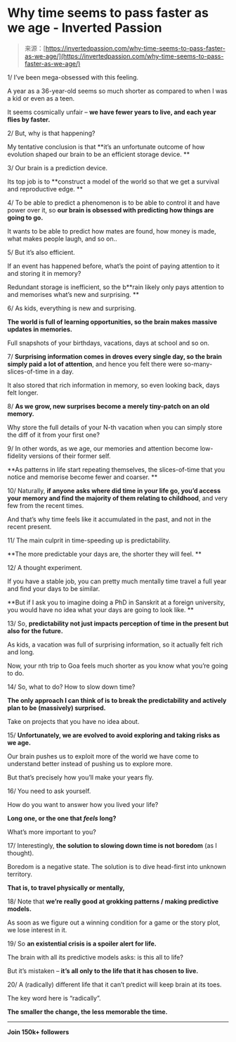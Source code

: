 <!--yml
category: 未分类
date: 2024-05-29 13:25:32
-->

# Why time seems to pass faster as we age - Inverted Passion

> 来源：[https://invertedpassion.com/why-time-seems-to-pass-faster-as-we-age/](https://invertedpassion.com/why-time-seems-to-pass-faster-as-we-age/)

1/ I’ve been mega-obsessed with this feeling.

A year as a 36-year-old seems so much shorter as compared to when I was a kid or even as a teen.

It seems cosmically unfair – **we have fewer years to live, and each year flies by faster.**

2/ But, why is that happening?

My tentative conclusion is that **it’s an unfortunate outcome of how evolution shaped our brain to be an efficient storage device. **

3/ Our brain is a prediction device.

Its top job is to **construct a model of the world so that we get a survival and reproductive edge. **

4/ To be able to predict a phenomenon is to be able to control it and have power over it, so **our brain is obsessed with predicting how things are going to go.**

It wants to be able to predict how mates are found, how money is made, what makes people laugh, and so on.. 

5/ But it’s also efficient.

If an event has happened before, what’s the point of paying attention to it and storing it in memory?

Redundant storage is inefficient, so the b**rain likely only pays attention to and memorises what’s new and surprising. **

6/ As kids, everything is new and surprising.

**The world is full of learning opportunities, so the brain makes massive updates in memories.**

Full snapshots of your birthdays, vacations, days at school and so on. 

7/ **Surprising information comes in droves every single day, so the brain simply paid a lot of attention**, and hence you felt there were so-many-slices-of-time in a day.

It also stored that rich information in memory, so even looking back, days felt longer. 

8/ **As we grow, new surprises become a merely tiny-patch on an old memory.**

Why store the full details of your N-th vacation when you can simply store the diff of it from your first one? 

9/ In other words, as we age, our memories and attention become low-fidelity versions of their former self.

**As patterns in life start repeating themselves, the slices-of-time that you notice and memorise become fewer and coarser. **

10/ Naturally, **if anyone asks where did time in your life go, you’d access your memory and find the majority of them relating to childhood**, and very few from the recent times.

And that’s why time feels like it accumulated in the past, and not in the recent present. 

11/ The main culprit in time-speeding up is predictability.

**The more predictable your days are, the shorter they will feel. **

12/ A thought experiment.

If you have a stable job, you can pretty much mentally time travel a full year and find your days to be similar.

**But if I ask you to imagine doing a PhD in Sanskrit at a foreign university, you would have no idea what your days are going to look like. **

13/ So, **predictability not just impacts perception of time in the present but also for the future.**

As kids, a vacation was full of surprising information, so it actually felt rich and long.

Now, your nth trip to Goa feels much shorter as you know what you’re going to do. 

14/ So, what to do? How to slow down time?

**The only approach I can think of is to break the predictability and actively plan to be (massively) surprised.**

Take on projects that you have no idea about. 

15/ **Unfortunately, we are evolved to avoid exploring and taking risks as we age.**

Our brain pushes us to exploit more of the world we have come to understand better instead of pushing us to explore more.

But that’s precisely how you’ll make your years fly. 

16/ You need to ask yourself.

How do you want to answer how you lived your life?

**Long one, or the one that *feels* long?**

What’s more important to you?

17/ Interestingly, **the solution to slowing down time is not boredom** (as I thought).

Boredom is a negative state. The solution is to dive head-first into unknown territory.

**That is, to travel physically or mentally,**

18/ Note that **we’re really good at grokking patterns / making predictive models.**

As soon as we figure out a winning condition for a game or the story plot, we lose interest in it.

19/ So **an existential crisis is a spoiler alert for life.**

The brain with all its predictive models asks: is this all to life?

But it’s mistaken – **it’s all only to the life that it has chosen to live.**

20/ A (radically) different life that it can’t predict will keep brain at its toes.

The key word here is “radically”.

**The smaller the change, the less memorable the time.**

* * *

**Join 150k+ followers**